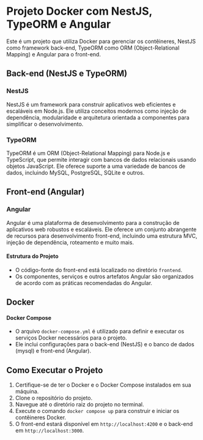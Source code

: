 # Projeto Docker com NestJS, TypeORM e Angular

Este é um projeto que utiliza Docker para gerenciar os contêineres, NestJS como framework back-end, TypeORM como ORM (Object-Relational Mapping) e Angular para o front-end.

## Back-end (NestJS e TypeORM)

### NestJS
NestJS é um framework para construir aplicativos web eficientes e escaláveis em Node.js. Ele utiliza conceitos modernos como injeção de dependência, modularidade e arquitetura orientada a componentes para simplificar o desenvolvimento.

### TypeORM
TypeORM é um ORM (Object-Relational Mapping) para Node.js e TypeScript, que permite interagir com bancos de dados relacionais usando objetos JavaScript. Ele oferece suporte a uma variedade de bancos de dados, incluindo MySQL, PostgreSQL, SQLite e outros.

## Front-end (Angular)

### Angular
Angular é uma plataforma de desenvolvimento para a construção de aplicativos web robustos e escaláveis. Ele oferece um conjunto abrangente de recursos para desenvolvimento front-end, incluindo uma estrutura MVC, injeção de dependência, roteamento e muito mais.

#### Estrutura do Projeto
- O código-fonte do front-end está localizado no diretório `frontend`.
- Os componentes, serviços e outros artefatos Angular são organizados de acordo com as práticas recomendadas do Angular.

## Docker

#### Docker Compose
- O arquivo `docker-compose.yml` é utilizado para definir e executar os serviços Docker necessários para o projeto.
- Ele inclui configurações para o back-end (NestJS) e o banco de dados (mysql) e front-end (Angular).

## Como Executar o Projeto

1. Certifique-se de ter o Docker e o Docker Compose instalados em sua máquina.
2. Clone o repositório do projeto.
3. Navegue até o diretório raiz do projeto no terminal.
4. Execute o comando `docker compose up` para construir e iniciar os contêineres Docker.
5. O front-end estará disponível em `http://localhost:4200` e o back-end em `http://localhost:3000`.
